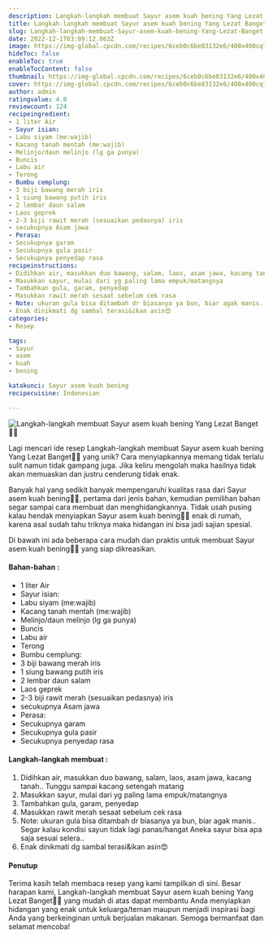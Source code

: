 ```yaml
---
description: Langkah-langkah membuat Sayur asem kuah bening Yang Lezat Banget"
title: Langkah-langkah membuat Sayur asem kuah bening Yang Lezat Banget
slug: Langkah-langkah-membuat-Sayur-asem-kuah-bening-Yang-Lezat-Banget
date: 2022-12-1T03:09:12.063Z
image: https://img-global.cpcdn.com/recipes/6ceb0c6be83132e6/400x400cq70/photo.jpg
hideToc: false
enableToc: true
enableTocContent: false
thumbnail: https://img-global.cpcdn.com/recipes/6ceb0c6be83132e6/400x400cq70/photo.jpg
cover: https://img-global.cpcdn.com/recipes/6ceb0c6be83132e6/400x400cq70/photo.jpg
author: admin
ratingvalue: 4.8
reviewcount: 124
recipeingredient:
- 1 liter Air
- Sayur isian:
- Labu siyam (me:wajib)
- Kacang tanah mentah (me:wajib)
- Melinjo/daun melinjo (lg ga punya)
- Buncis
- Labu air
- Terong
- Bumbu cemplung:
- 3 biji bawang merah iris
- 1 siung bawang putih iris
- 2 lembar daun salam
- Laos geprek
- 2-3 biji rawit merah (sesuaikan pedasnya) iris
- secukupnya Asam jawa
- Perasa:
- Secukupnya garam
- Secukupnya gula pasir
- Secukupnya penyedap rasa
recipeinstructions:
- Didihkan air, masukkan duo bawang, salam, laos, asam jawa, kacang tanah.. Tunggu sampai kacang setengah matang
- Masukkan sayur, mulai dari yg paling lama empuk/matangnya
- Tambahkan gula, garam, penyedap
- Masukkan rawit merah sesaat sebelum cek rasa
- Note: ukuran gula bisa ditambah dr biasanya ya bun, biar agak manis.. Segar kalau kondisi sayun tidak lagi panas/hangat Aneka sayur bisa apa saja sesuai selera..
- Enak dinikmati dg sambal terasi&ikan asin😍
categories:
- Resep

tags:
- Sayur
- asem
- kuah
- bening

katakunci: Sayur asem kuah bening
recipecuisine: Indonesian

---
```


![Langkah-langkah membuat Sayur asem kuah bening Yang Lezat Banget👩‍🍳](https://img-global.cpcdn.com/recipes/6ceb0c6be83132e6/400x400cq70/photo.jpg)

Lagi mencari ide resep Langkah-langkah membuat Sayur asem kuah bening Yang Lezat Banget👩‍🍳 yang unik? Cara menyiapkannya memang tidak terlalu sulit namun tidak gampang juga. Jika keliru mengolah maka hasilnya tidak akan memuaskan dan justru cenderung tidak enak.

Banyak hal yang sedikit banyak mempengaruhi kualitas rasa dari Sayur asem kuah bening👩‍🍳, pertama dari jenis bahan, kemudian pemilihan bahan segar sampai cara membuat dan menghidangkannya. Tidak usah pusing kalau hendak menyiapkan Sayur asem kuah bening👩‍🍳 enak di rumah, karena asal sudah tahu triknya maka hidangan ini bisa jadi sajian spesial.

Di bawah ini ada beberapa cara mudah dan praktis untuk membuat Sayur asem kuah bening👩‍🍳 yang siap dikreasikan.

<!--inarticleads1-->

#### Bahan-bahan :

- 1 liter Air
- Sayur isian:
- Labu siyam (me:wajib)
- Kacang tanah mentah (me:wajib)
- Melinjo/daun melinjo (lg ga punya)
- Buncis
- Labu air
- Terong
- Bumbu cemplung:
- 3 biji bawang merah iris
- 1 siung bawang putih iris
- 2 lembar daun salam
- Laos geprek
- 2-3 biji rawit merah (sesuaikan pedasnya) iris
- secukupnya Asam jawa
- Perasa:
- Secukupnya garam
- Secukupnya gula pasir
- Secukupnya penyedap rasa

<!--inarticleads2-->

#### Langkah-langkah membuat :

1. Didihkan air, masukkan duo bawang, salam, laos, asam jawa, kacang tanah.. Tunggu sampai kacang setengah matang
1. Masukkan sayur, mulai dari yg paling lama empuk/matangnya
1. Tambahkan gula, garam, penyedap
1. Masukkan rawit merah sesaat sebelum cek rasa
1. Note: ukuran gula bisa ditambah dr biasanya ya bun, biar agak manis.. Segar kalau kondisi sayun tidak lagi panas/hangat Aneka sayur bisa apa saja sesuai selera..
1. Enak dinikmati dg sambal terasi&ikan asin😍

#### Penutup

Terima kasih telah membaca resep yang kami tampilkan di sini. Besar harapan kami, Langkah-langkah membuat Sayur asem kuah bening Yang Lezat Banget👩‍🍳 yang mudah di atas dapat membantu Anda menyiapkan hidangan yang enak untuk keluarga/teman maupun menjadi inspirasi bagi Anda yang berkeinginan untuk berjualan makanan. Semoga bermanfaat dan selamat mencoba!